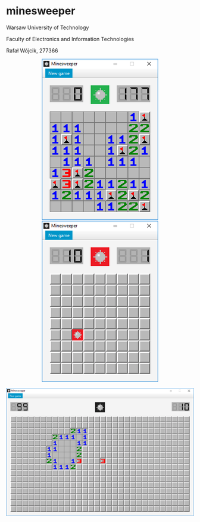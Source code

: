 # minesweeper

Warsaw University of Technology

Faculty of Electronics and Information Technologies

Rafał Wójcik, 277366

<p align="center">
  <img src="screenshots/easy_win.png">
  <img src="screenshots/easy_loss.png">
</p>

<p align="center">
  <img src="screenshots/hard.png">
</p>
